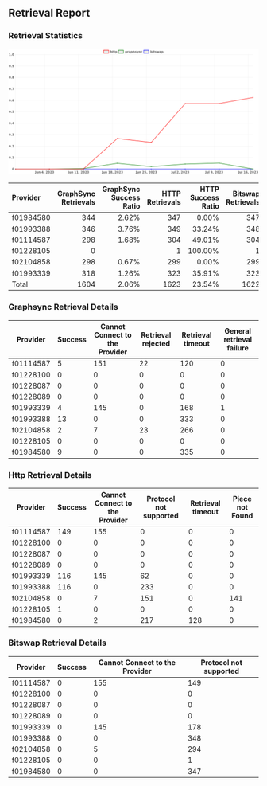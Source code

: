 ## Retrieval Report
### Retrieval Statistics
<img src="https://raw.githubusercontent.com/data-preservation-programs/filplus-checker-assets/main/filecoin-project/filecoin-plus-large-datasets/issues/1925/1689583230865.png"/>

| Provider  | GraphSync Retrievals | GraphSync Success Ratio | HTTP Retrievals | HTTP Success Ratio | Bitswap Retrievals | Bitswap Success Ratio |
| :-------- | -------------------: | ----------------------: | --------------: | -----------------: | -----------------: | --------------------: |
| f01984580 |                  344 |                   2.62% |             347 |              0.00% |                347 |                 0.00% |
| f01993388 |                  346 |                   3.76% |             349 |             33.24% |                348 |                 0.00% |
| f01114587 |                  298 |                   1.68% |             304 |             49.01% |                304 |                 0.00% |
| f01228105 |                    0 |                         |               1 |            100.00% |                  1 |                 0.00% |
| f02104858 |                  298 |                   0.67% |             299 |              0.00% |                299 |                 0.00% |
| f01993339 |                  318 |                   1.26% |             323 |             35.91% |                323 |                 0.00% |
| Total     |                 1604 |                   2.06% |            1623 |             23.54% |               1622 |                 0.00% |

### Graphsync Retrieval Details
| Provider  | Success | Cannot Connect to the Provider | Retrieval rejected | Retrieval timeout | General retrieval failure |
| --------- | ------- | ------------------------------ | ------------------ | ----------------- | ------------------------- |
| f01114587 | 5       | 151                            | 22                 | 120               | 0                         |
| f01228100 | 0       | 0                              | 0                  | 0                 | 0                         |
| f01228087 | 0       | 0                              | 0                  | 0                 | 0                         |
| f01228089 | 0       | 0                              | 0                  | 0                 | 0                         |
| f01993339 | 4       | 145                            | 0                  | 168               | 1                         |
| f01993388 | 13      | 0                              | 0                  | 333               | 0                         |
| f02104858 | 2       | 7                              | 23                 | 266               | 0                         |
| f01228105 | 0       | 0                              | 0                  | 0                 | 0                         |
| f01984580 | 9       | 0                              | 0                  | 335               | 0                         |

### Http Retrieval Details
| Provider  | Success | Cannot Connect to the Provider | Protocol not supported | Retrieval timeout | Piece not Found |
| --------- | ------- | ------------------------------ | ---------------------- | ----------------- | --------------- |
| f01114587 | 149     | 155                            | 0                      | 0                 | 0               |
| f01228100 | 0       | 0                              | 0                      | 0                 | 0               |
| f01228087 | 0       | 0                              | 0                      | 0                 | 0               |
| f01228089 | 0       | 0                              | 0                      | 0                 | 0               |
| f01993339 | 116     | 145                            | 62                     | 0                 | 0               |
| f01993388 | 116     | 0                              | 233                    | 0                 | 0               |
| f02104858 | 0       | 7                              | 151                    | 0                 | 141             |
| f01228105 | 1       | 0                              | 0                      | 0                 | 0               |
| f01984580 | 0       | 2                              | 217                    | 128               | 0               |

### Bitswap Retrieval Details
| Provider  | Success | Cannot Connect to the Provider | Protocol not supported |
| --------- | ------- | ------------------------------ | ---------------------- |
| f01114587 | 0       | 155                            | 149                    |
| f01228100 | 0       | 0                              | 0                      |
| f01228087 | 0       | 0                              | 0                      |
| f01228089 | 0       | 0                              | 0                      |
| f01993339 | 0       | 145                            | 178                    |
| f01993388 | 0       | 0                              | 348                    |
| f02104858 | 0       | 5                              | 294                    |
| f01228105 | 0       | 0                              | 1                      |
| f01984580 | 0       | 0                              | 347                    |
